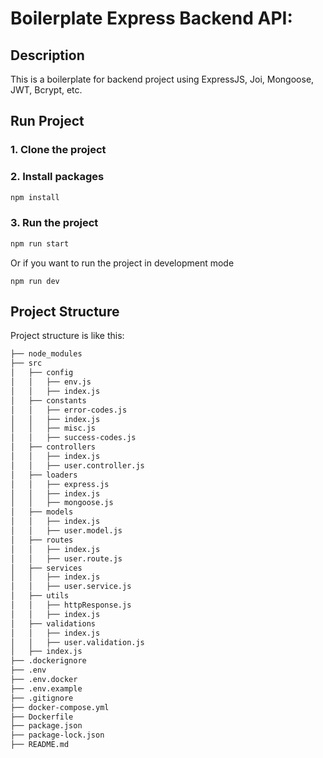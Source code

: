 # Boilerplate Express Backend API:

## Description

This is a boilerplate for backend project using ExpressJS, Joi, Mongoose, JWT, Bcrypt, etc.

## Run Project

### 1. Clone the project

### 2. Install packages

```bash
npm install
```

### 3. Run the project

```bash
npm run start
```

Or if you want to run the project in development mode

```shell
npm run dev
```

## Project Structure

Project structure is like this:

```md 
├── node_modules
├── src
│   ├── config
│   │   ├── env.js
│   │   ├── index.js
│   ├── constants
│   │   ├── error-codes.js
│   │   ├── index.js
│   │   ├── misc.js
│   │   ├── success-codes.js
│   ├── controllers
│   │   ├── index.js
│   │   ├── user.controller.js
│   ├── loaders
│   │   ├── express.js
│   │   ├── index.js
│   │   ├── mongoose.js
│   ├── models
│   │   ├── index.js
│   │   ├── user.model.js
│   ├── routes
│   │   ├── index.js
│   │   ├── user.route.js
│   ├── services
│   │   ├── index.js
│   │   ├── user.service.js
│   ├── utils
│   │   ├── httpResponse.js
│   │   ├── index.js
│   ├── validations
│   │   ├── index.js
│   │   ├── user.validation.js
│   ├── index.js
├── .dockerignore
├── .env
├── .env.docker
├── .env.example
├── .gitignore
├── docker-compose.yml
├── Dockerfile
├── package.json
├── package-lock.json
├── README.md
```



